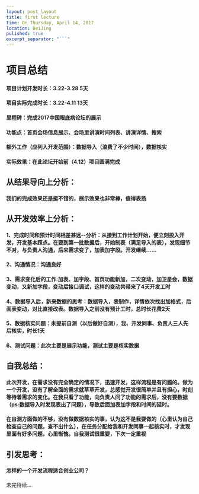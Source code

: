 ```yaml
---
layout: post_layout
title: first lecture
time: On Thursday, April 14, 2017
location: BeiJing
pulished: true
excerpt_separator: "```"
---
```



# 项目总结
#### 项目计划开发时长：3.22-3.28 5天
#### 项目实际完成时长：3.22-4.11 13天
#### 里程碑：完成2017中国眼底病论坛的展示
#### 功能点：首页会场信息展示、会场里讲演时间列表、讲演详情、搜索
#### 额外工作（应列入开发范围）：数据导入（浪费了不少时间），数据核实
#### 实际效果：在此论坛开始前（4.12）项目圆满完成

## 从结果导向上分析：
#### 我们的完成效果还是挺不错的，展示效果也非常棒，值得表扬

## 从开发效率上分析：
#### 1、完成时间和预计时间相差甚远--分析：从接到工作计划开始，便立刻投入开发，开发基本踩点。在要到第一批数据后，开始制表（满足导入的表），发现细节不对，与负责人沟通，后来需求变了，加表加字段。开发继续......
#### 2、沟通情况：沟通良好
#### 3、需求变化后的工作:加表、加字段、首页功能新加，二次变动，加卫星会，数据变动，又新加字段，变动后接口调试，这样的变动共带来了4天开发工时
#### 4、数据导入后，新来数据的思考：数据导入，表制作，详情依次找出加格式，后面表变动，对比直接改表。数据导入之前没有预计工时，总时长花费2天
#### 5、数据核实问题：未提前自测（以后做好自测），我、开发同事、负责人三人先后核实，时长1天
#### 6、测试问题：此次主要是展示功能，测试主要是核实数据

## 自我总结：
#### 此次开发，在需求没有完全确定的情况下，迅速开发，这样流程是有问题的。做为一个开发，没有了解全面的需求就草草开发，总感觉开发很简单并且有担心，时刻等待着需求的变化。在我只看了功能，向负责人问了功能的需求后，没有要数据（ps:数据导入时发现表出了问题），导致后面加表加字段和时间的延时。
#### 在自测方面做的不够，没有做数据核实的事，认为这不是我要做的（心里认为自己检查自己的问题，查不出什么），在任务分配给我和开发同事一起核实时，才发现里面有好多问题，心里惭愧，自我测试很重要，下次一定重视
## 引发思考：
#### 怎样的一个开发流程适合创业公司？
未完待续...





